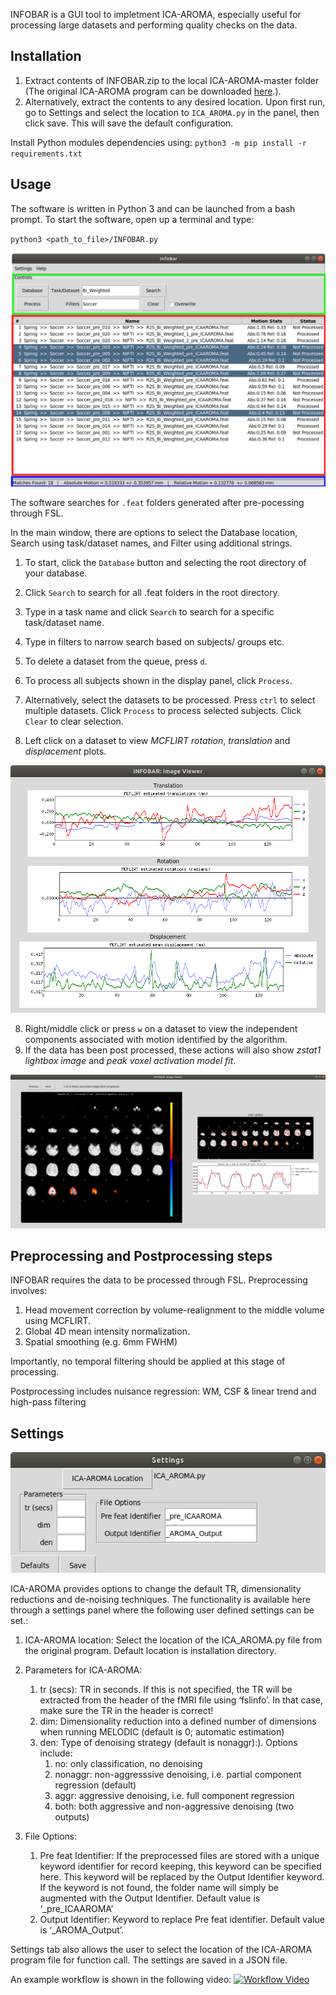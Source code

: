 INFOBAR is a GUI tool to impletment ICA-AROMA, especially useful for processing large datasets and performing quality checks on the data.

## Installation

1. Extract contents of INFOBAR.zip to the local ICA-AROMA-master folder (The original ICA-AROMA program can be downloaded [here](https://github.com/maartenmennes/ICA-AROMA).). 
2. Alternatively, extract the contents to any desired location. Upon first run, go to Settings and select the location to `ICA_AROMA.py` in the panel, then click save. This will save the default configuration.

Install Python modules dependencies using: `python3 -m pip install -r requirements.txt`



## Usage

The software is written in Python 3 and can be launched from a bash prompt. To start the software, open up a terminal and type: 

`python3 <path_to_file>/INFOBAR.py`

![Main Window](help/MainWindow.png)

The software searches for `.feat` folders generated after pre-pocessing through FSL. 

In the main window, there are options to select the Database location, Search using task/dataset names, and Filter using additional strings.

1. To start, click the `Database` button and selecting the root directory of your database.

2. Click `Search` to search for all .feat folders in the root directory.
    
3. Type in a task name and click `Search` to search for a specific task/dataset name.
4. Type in filters to narrow search based on subjects/ groups etc.
5. To delete a dataset from the queue, press `d`.
5. To process all  subjects shown in the display panel, click `Process`.
6. Alternatively, select the datasets to be processed. Press `ctrl` to select multiple datasets. Click `Process` to process selected subjects. Click `Clear` to clear selection. 
7. Left click on a dataset to view *MCFLIRT rotation*, *translation* and *displacement* plots.

![Pre Processed Viewer](help/PreViewer.png)

8. Right/middle click or press `w` on a dataset to view the independent components associated with motion identified by the algorithm.
9. If the data has been post processed, these actions will also show *zstat1 lightbox image* and *peak voxel activation model fit*.

![Post Processed Viewer](help/PostViewer.png)

       
## Preprocessing and Postprocessing steps
INFOBAR requires the data to be processed through FSL. Preprocessing involves:
1. Head movement correction by volume-realignment to the middle volume using MCFLIRT.
2. Global 4D mean intensity normalization.
3. Spatial smoothing (e.g. 6mm FWHM)

Importantly, no temporal filtering should be applied at this stage of processing.

Postprocessing includes nuisance regression: WM, CSF & linear trend and high-pass filtering

## Settings

![Settings](help/Settings.png)

ICA-AROMA provides options to change the default TR, dimensionality reductions and de-noising techniques. The functionality is available here through a settings panel where the following user defined settings can be set.:
1. ICA-AROMA location: Select the location of the ICA_AROMA.py file from the original program. Default location is installation directory.
2.	Parameters for ICA-AROMA:
	1. tr (secs): TR in seconds. If this is not specified, the TR will be extracted from the header of the fMRI file using ‘fslinfo’. In that case, make sure the TR in the header is correct!
	2. 	dim:  Dimensionality reduction into a defined number of dimensions when running MELODIC (default is 0; automatic estimation)
	3. 	den: Type of denoising strategy (default is nonaggr):). Options include:
		1. no: only classification, no denoising 
		2. nonaggr: non-aggresssive denoising, i.e. partial component regression (default) 
		3. aggr: aggressive denoising, i.e. full component regression 
		4. both: both aggressive and non-aggressive denoising (two outputs)

3.	File Options:
	1. Pre feat Identifier:  If the preprocessed files are stored with a unique keyword identifier for record keeping, this keyword can be specified here. This keyword will be replaced by the Output Identifier keyword. If the keyword is not found, the folder name will simply be augmented with the Output Identifier. Default value is ‘_pre_ICAAROMA’
	2. Output Identifier: Keyword to replace Pre feat identifier. Default value is ‘_AROMA_Output’.

 Settings tab also allows the user to select the location of the ICA-AROMA program file for function call. The settings are saved in a JSON file. 

An example workflow is shown in the following video:
 [![Workflow Video](https://img.youtube.com/vi/EkWjREknHBg/0.jpg)](https://youtu.be/EkWjREknHBg)
